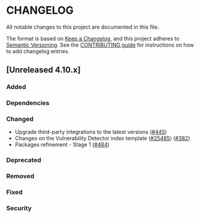 # CHANGELOG
All notable changes to this project are documented in this file.

The format is based on [Keep a Changelog](https://keepachangelog.com/en/1.0.0/), and this project adheres to [Semantic Versioning](https://semver.org/spec/v2.0.0.html). See the [CONTRIBUTING guide](./CONTRIBUTING.md#Changelog) for instructions on how to add changelog entries.

## [Unreleased 4.10.x]
### Added

### Dependencies

### Changed
- Upgrade third-party integrations to the latest versions ([#445](https://github.com/wazuh/wazuh-indexer/issues/445))
- Changes on the Vulnerability Detector index template ([#25485](https://github.com/wazuh/wazuh/issues/25485)) ([#382](https://github.com/wazuh/wazuh-indexer/issues/382))
- Packages refinement - Stage 1 ([#484](https://github.com/wazuh/wazuh-indexer/issues/484))

### Deprecated

### Removed

### Fixed

### Security

[Unreleased 4.11.x]: https://github.com/wazuh/wazuh-indexer/compare/4.10.1...4.11.0
